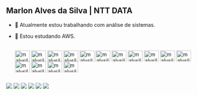## Marlon Alves da Silva | NTT DATA

- 🔭 Atualmente estou trabalhando com análise de sistemas.
- 🌱 Estou estudando AWS.
  
  <div style="display: inline_block"><br>
  <img align="center" alt="malvsilv-AWS" height="30" width="40" src="https://cdn.jsdelivr.net/gh/devicons/devicon/icons/amazonwebservices/amazonwebservices-original.svg">
  <img align="center" alt="malvsilv-AWS" height="30" width="40" src="https://cdn.jsdelivr.net/gh/devicons/devicon/icons/apache/apache-original.svg">
  <img align="center" alt="malvsilv-AWS" height="30" width="40" src="https://cdn.jsdelivr.net/gh/devicons/devicon/icons/bash/bash-original.svg">
  <img align="center" alt="malvsilv-AWS" height="30" width="40" src="https://cdn.jsdelivr.net/gh/devicons/devicon/icons/confluence/confluence-original.svg">
  <img align="center" alt="malvsilv-AWS" height="30" width="40" src="https://cdn.jsdelivr.net/gh/devicons/devicon/icons/debian/debian-original.svg">
  <img align="center" alt="malvsilv-AWS" height="30" width="40" src="https://cdn.jsdelivr.net/gh/devicons/devicon/icons/docker/docker-original.svg">
  <img align="center" alt="malvsilv-AWS" height="30" width="40" src="https://cdn.jsdelivr.net/gh/devicons/devicon/icons/gitlab/gitlab-original.svg">
  <img align="center" alt="malvsilv-AWS" height="30" width="40" src="https://cdn.jsdelivr.net/gh/devicons/devicon/icons/java/java-original.svg">
  <img align="center" alt="malvsilv-AWS" height="30" width="40" src="https://cdn.jsdelivr.net/gh/devicons/devicon/icons/jenkins/jenkins-original.svg">  
  <img align="center" alt="malvsilv-AWS" height="30" width="40" src="https://cdn.jsdelivr.net/gh/devicons/devicon/icons/linux/linux-original.svg">  
  <img align="center" alt="malvsilv-AWS" height="30" width="40" src="https://cdn.jsdelivr.net/gh/devicons/devicon/icons/oracle/oracle-original.svg"
  <img align="center" alt="malvsilv-AWS" height="30" width="40" src="https://cdn.jsdelivr.net/gh/devicons/devicon/icons/photoshop/photoshop-plain.svg"
  <img align="center" alt="malvsilv-AWS" height="30" width="40" src="https://cdn.jsdelivr.net/gh/devicons/devicon/icons/microsoftsqlserver/microsoftsqlserver-plain-wordmark.svg">
  <img align="center" alt="malvsilv-AWS" height="30" width="40" src="https://cdn.jsdelivr.net/gh/devicons/devicon/icons/ssh/ssh-original.svg">
  <img align="center" alt="malvsilv-AWS" height="30" width="40" src="https://cdn.jsdelivr.net/gh/devicons/devicon/icons/trello/trello-plain.svg">
  <img align="center" alt="malvsilv-AWS" height="30" width="40" src="https://cdn.jsdelivr.net/gh/devicons/devicon/icons/tortoisegit/tortoisegit-original.svg">
  <img align="center" alt="malvsilv-AWS" height="30" width="40" src="https://cdn.jsdelivr.net/gh/devicons/devicon/icons/ubuntu/ubuntu-plain.svg">
</div>
  
##
  
<div> 
  <a href="https://www.youtube.com/channel/UC_-uuuZbY0AAt9CViNzvc-Q" target="_blank"><img src="https://img.shields.io/badge/YouTube-FF0000?style=for-the-badge&logo=youtube&logoColor=white" target="_blank"></a>
  <a href="https://instagram.com/rafaballerini" target="_blank"><img src="https://img.shields.io/badge/-Instagram-%23E4405F?style=for-the-badge&logo=instagram&logoColor=white" target="_blank"></a>
 	<a href="https://www.twitch.tv/rafaballerinii" target="_blank"><img src="https://img.shields.io/badge/Twitch-9146FF?style=for-the-badge&logo=twitch&logoColor=white" target="_blank"></a>
 <a href="https://discord.gg/pDbY76q8Qf" target="_blank"><img src="https://img.shields.io/badge/Discord-7289DA?style=for-the-badge&logo=discord&logoColor=white" target="_blank"></a> 
  <a href = "mailto:contatorafaballerini@gmail.com"><img src="https://img.shields.io/badge/-Gmail-%23333?style=for-the-badge&logo=gmail&logoColor=white" target="_blank"></a>
  <a href="https://www.linkedin.com/in/rafaella-ballerini-45875016a" target="_blank"><img src="https://img.shields.io/badge/-LinkedIn-%230077B5?style=for-the-badge&logo=linkedin&logoColor=white" target="_blank"></a>
  
</div>
